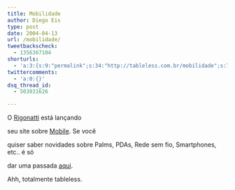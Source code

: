 ```yaml
---
title: Mobilidade
author: Diego Eis
type: post
date: 2004-04-13
url: /mobilidade/
tweetbackscheck:
  - 1356367104
shorturls:
  - 'a:3:{s:9:"permalink";s:34:"http://tableless.com.br/mobilidade";s:7:"tinyurl";s:26:"http://tinyurl.com/3ugooa2";s:4:"isgd";s:19:"http://is.gd/uh54Gq";}'
twittercomments:
  - 'a:0:{}'
dsq_thread_id:
  - 503031626

---
```

O [Rigonatti][1] está lançando
  
seu site sobre [Mobile][2]. Se você
  
quiser saber novidades sobre Palms, PDAs, Rede sem fio, Smartphones, etc.. é só
  
dar uma passada [aqui][2].
  
Ahh, totalmente tableless.

 [1]: http://www.rigonatti.com.br
 [2]: http://www.rigonatti.com.br/mobile/